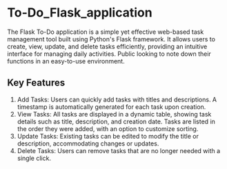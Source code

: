 # To-Do_Flask_application
The Flask To-Do application is a simple yet effective web-based task management tool built using Python's Flask framework. It allows users to create, view, update, and delete tasks efficiently, providing an intuitive interface for managing daily activities. Public looking to note down their functions in an easy-to-use environment.

## Key Features
   1. Add Tasks: Users can quickly add tasks with titles and descriptions. A timestamp is automatically generated for each task upon creation.
   2. View Tasks: All tasks are displayed in a dynamic table, showing task details such as title, description, and creation date. Tasks are listed in the order they were added, with an option to customize sorting.
   3. Update Tasks: Existing tasks can be edited to modify the title or description, accommodating changes or updates.
   4. Delete Tasks: Users can remove tasks that are no longer needed with a single click.
